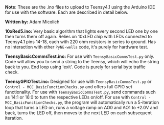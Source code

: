 **Note:** These are the .ino files to upload to Teensy4.1 using the Arduino IDE for use with the software. Each are described in detail below.

**Written by:** Adam Micolich

**10xRed5.ino:** Very basic algorithm that lights every second LED one by one then turns them off again. Relies on 10xLED chip with LEDs connected to Teensy4.1 pins 14-18, each with 220 ohm resistors in series to ground. Has no interaction with other `PyNE-wells` code, it's purely for hardware test.

**TeensyBasicCommsTest.ino:** For use with `TeensyBasicCommsTest.py` only. Code will allow you to send a string to the Teensy, which will echo the string back to you. End loop using 'exit'. Code is purely for serial byte traffic check.

**TeensyGPIOTest.ino:** Designed for use with `TeensyBasicCommsTest.py` or `Control - MCC_BasicFunctionChecks.py` and offers full GPIO set functionality. For use with `TeensyBasicCommsTest.py`, send commands such as 14:1 or 16:0 to turn the respective LEDs on/off. For use with `Control - MCC_BasicFunctionChecks.py`, the program will automatically run a 5-iteration loop that turns a LED on, runs a voltage ramp on AO0 and AO1 to +2.0V and back, turns the LED off, then moves to the next LED on each subsequent iteration.

